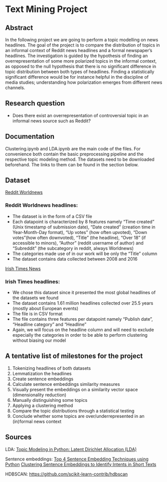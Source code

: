 # Text Mining Project

## Abstract
In the following project we are going to perform a topic modelling on news headlines. The goal of the project is to compare the distribution of topics in an informal context of Reddit news headlines and a formal newspaper’s headlines. The investigation is guided by the hypothesis of finding an overrepresentation of some more polarized topics in the informal context, as opposed to the null hypothesis that there is no significant difference in topic distribution between both types of headlines. Finding a statistically significant difference would be for instance helpful in the discipline of media studies; understanding how polarization emerges from different news channels.

## Research question
-	Does there exist an overrepresentation of controversial topic in an informal news source such as Reddit?

## Documentation
Clustering.ipynb and LDA.ipynb are the main code of the files. For convenience both contain the basic preprocessing pipeline and the respective topic modeling method.
The datasets need to be downloaded beforehand. The links to them can be found in the section below.

## Dataset
[Reddit Worldnews](https://www.kaggle.com/datasets/rootuser/worldnews-on-reddit)
### Reddit Worldnews headlines:
-	The dataset is in the form of a CSV file
-	Each datapoint is characterized by 8 features namely “Time created” (Unix timestamp of submission date), “Date created” (creation time in Year-Month-Day format), “Up votes” (how often upvoted), “Down votes”(how often downvoted), “Title” (the headline), “Over 18” (if accessible to minors), “Author” (reddit username of author) and “Subreddit” (the subcategory in reddit, always Worldnews)
-	The categories made use of in our work will be only the “Title” column
-	The dataset contains data collected between 2008 and 2016

[Irish Times News](https://www.kaggle.com/datasets/therohk/ireland-historical-news)
### Irish Times headlines:
-	We chose this dataset since it presented the most global headlines of the datasets we found
-	The dataset contains 1.61 million headlines collected over 25.5 years (mostly about European events)
-	The file is in CSV format
-	The file contains three features per datapoint namely “Publish date”, “Headline category” and “Headline”
-	Again, we will focus on the headline column and will need to exclude especially the categories in order to be able to perform clustering without biasing our model


## A tentative list of milestones for the project
1.	Tokenizing headlines of both datasets
2.	Lemmatization the headlines
3.	Create sentence embeddings
4.	Calculate sentence embeddings similarity measures
5.	Visually present the embeddings on a similarity vector space (dimensionality reduction)
6.	Manually distinguishing some topics
7.	Applying a clustering method
8.	Compare the topic distributions through a statistical testing
9.	Conclude whether some topics are over/underrepresented in an (in)formal news context

## Sources
LDA:
[Topic Modeling in Python: Latent Dirichlet Allocation (LDA)](https://towardsdatascience.com/end-to-end-topic-modeling-in-python-latent-dirichlet-allocation-lda-35ce4ed6b3e0)

Sentence embeddings:
[Top 4 Sentence Embedding Techniques using Python](https://www.analyticsvidhya.com/blog/2020/08/top-4-sentence-embedding-techniques-using-python/)
[Clustering Sentence Embeddings to Identify Intents in Short Texts](https://towardsdatascience.com/clustering-sentence-embeddings-to-identify-intents-in-short-text-48d22d3bf02e)

HDBSCAN:
https://github.com/scikit-learn-contrib/hdbscan
